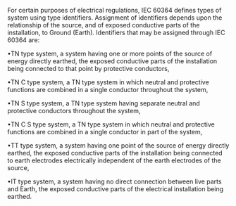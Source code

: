 For certain purposes of electrical regulations, IEC 60364 defines types of system using type identifiers. Assignment of identifiers depends upon the relationship of the source, and of exposed conductive parts of the installation, to Ground (Earth).   Identifiers that may be assigned through IEC 60364 are:



•TN type system, a system having one or more points of the source of energy directly earthed, the exposed conductive parts of the installation being connected to that point by protective conductors,

•TN C type system, a TN type system in which neutral and protective functions are combined in a single conductor throughout the system,

•TN S type system, a TN type system having separate neutral and protective conductors throughout the system,

•TN C S type system, a TN type system in which neutral and protective functions are combined in a single conductor in part of the system,

•TT type system, a system having one point of the source of energy directly earthed, the exposed conductive parts of the installation being connected to earth electrodes electrically independent of the earth electrodes of the source,

•IT type system, a system having no direct connection between live parts and Earth, the exposed conductive parts of the electrical installation being earthed.
